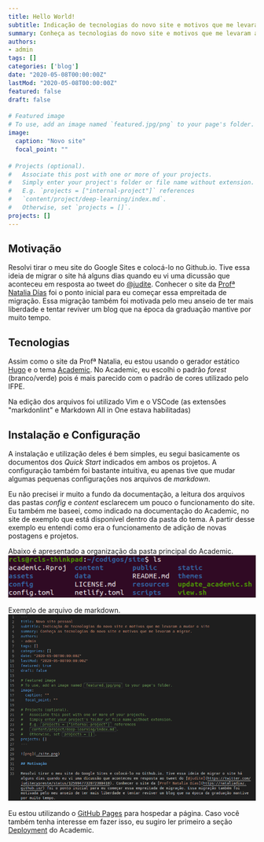 ```yaml
---
title: Hello World! 
subtitle: Indicação de tecnologias do novo site e motivos que me levaram a mudar o site
summary: Conheça as tecnologias do novo site e motivos que me levaram a migrar.
authors:
- admin
tags: []
categories: ['blog']
date: "2020-05-08T00:00:00Z"
lastMod: "2020-05-08T00:00:00Z"
featured: false
draft: false

# Featured image
# To use, add an image named `featured.jpg/png` to your page's folder. 
image:
  caption: "Novo site"
  focal_point: ""

# Projects (optional).
#   Associate this post with one or more of your projects.
#   Simply enter your project's folder or file name without extension.
#   E.g. `projects = ["internal-project"]` references 
#   `content/project/deep-learning/index.md`.
#   Otherwise, set `projects = []`.
projects: []
---
```





## Motivação

Resolvi tirar o meu site do Google Sites e colocá-lo no Github.io. Tive essa ideia de migrar o site há alguns dias quando eu vi uma dicussão que aconteceu em resposta ao tweet do [@judite](https://twitter.com/juditecypreste/status/1256947732872380418). Conhecer o site da [Profª Natalia Días](https://nataliadiaz.github.io/) foi o ponto inicial para eu começar essa empreitada de migração. Essa migração também foi motivada pelo meu anseio de ter mais liberdade e tentar reviver um blog que na época da graduação mantive por muito tempo.

## Tecnologias

Assim como o site da Profª Natalia, eu estou usando o gerador estático [Hugo](https://gohugo.io/getting-started/quick-start/) e o tema [Academic](https://sourcethemes.com/academic/docs/install/). No Academic, eu escolhi o padrão *forest* (branco/verde) pois é mais parecido com o padrão de cores utilizado pelo IFPE.

Na edição dos arquivos foi utilizado Vim e o VSCode (as extensões "markdonlint" e Markdown All in One estava habilitadas)

## Instalação e Configuração

A instalação e utilização deles é bem simples, eu segui basicamente os documentos dos *Quick Start* indicados em ambos os projetos. A configuração também foi bastante intuitiva, eu apenas tive que mudar algumas pequenas configurações nos arquivos de *markdown*. 

Eu não precisei ir muito a fundo da documentação, a leitura dos arquivos das pastas *config* e *content* esclarecem um pouco o funcionamento do  site. Eu também me baseei, como indicado na documentação do Academic, no site de exemplo que está disponível dentro da pasta do tema. A partir desse exemplo eu entendi como era o funcionamento de adição de novas postagens e projetos.

Abaixo é apresentado a organização da pasta principal do Academic.
![png](./projeto.png)


Exemplo de arquivo de markdown.
![png](./markdown.png)

Eu estou utilizando o [GitHub Pages](https://pages.github.com/) para hospedar a página. Caso você também tenha interesse em fazer isso, eu sugiro ler primeiro a seção [Deployment](https://sourcethemes.com/academic/docs/deployment/) do Academic.
